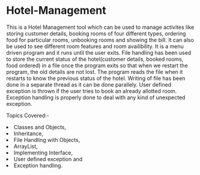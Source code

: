 # Hotel-Management
This is a Hotel Management tool which can be used to manage activites like storing customer details, booking rooms of four different types, ordering food for particular rooms, unbooking rooms and showing the bill. It can also be used to see different room features and room availibility. It is a menu driven program and it runs until the user exits. File handling has been used to store the current status of the hotel(customer details, booked rooms, food ordered) in a file once the program exits so that when we restart the program, the old details are not lost. The program reads the file when it restarts to know the previous status of the hotel. Writing of file has been done in a separate thread as it can be done parallely. User defined exception is thrown if the user tries to book an already allotted room. Exception handling is properly done to deal with any kind of unexpected exception.

Topics Covered:-
<br>
<li>Classes and Objects,
<br>
<li>Inheritance,
<br>
<li>File Handling with Objects,
<br>
<li>ArrayList,
<br>
<li>Implementing Interface,
<br>
<li>User defined exception and
<br>
<li>Exception handling.

